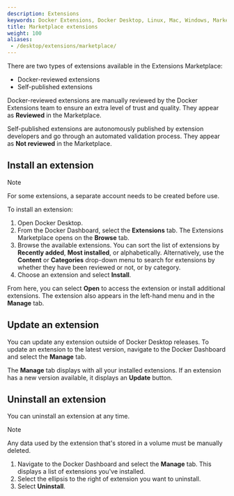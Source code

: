```yaml
---
description: Extensions
keywords: Docker Extensions, Docker Desktop, Linux, Mac, Windows, Marketplace
title: Marketplace extensions
weight: 100
aliases:
 - /desktop/extensions/marketplace/
---
```


There are two types of extensions available in the Extensions Marketplace:
- Docker-reviewed extensions
- Self-published extensions

Docker-reviewed extensions are manually reviewed by the Docker Extensions team to ensure an extra level of trust
and quality. They appear as **Reviewed** in the Marketplace.

Self-published extensions are autonomously published by extension developers and go through an automated validation process. They appear as **Not reviewed** in the Marketplace.

## Install an extension

> [!NOTE]
>
> For some extensions, a separate account needs to be created before use.

To install an extension:

1. Open Docker Desktop.
2. From the Docker Dashboard, select the **Extensions** tab.
   The Extensions Marketplace opens on the **Browse** tab.
3. Browse the available extensions.
   You can sort the list of extensions by **Recently added**, **Most installed**, or alphabetically. Alternatively, use the **Content** or **Categories** drop-down menu to search for extensions by whether they have been reviewed or not, or by category.
4. Choose an extension and select **Install**.

From here, you can select **Open** to access the extension or install additional extensions. The extension also appears in the left-hand menu and in the **Manage** tab.

## Update an extension

You can update any extension outside of Docker Desktop releases. To update an extension to the latest version, navigate to the Docker Dashboard and select the **Manage** tab.

The **Manage** tab displays with all your installed extensions. If an extension has a new version available, it displays an **Update** button.


## Uninstall an extension

You can uninstall an extension at any time.

> [!NOTE]
>
> Any data used by the extension that's stored in a volume must be manually deleted.

1. Navigate to the Docker Dashboard and select the **Manage** tab.
   This displays a list of extensions you've installed.
2. Select the ellipsis to the right of extension you want to uninstall.
3. Select **Uninstall**.
